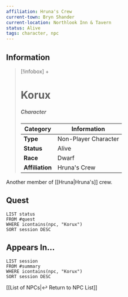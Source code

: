 ```yaml
---
affiliation: Hruna's Crew
current-town: Bryn Shander
current-location: Northlook Inn & Tavern
status: Alive
tags: character, npc
---
```


## Information
> [!infobox] +
> # Korux
> ##### Character
> | Category | Information |
> | ---- | ---- |
> | **Type** | Non-Player Character |
> | **Status** | Alive |
> | **Race** | Dwarf |
> | **Affiliation** | Hruna's Crew |

Another member of [[Hruna|Hruna's]] crew.

## Quest

```dataview
LIST status
FROM #quest 
WHERE icontains(npc, "Korux")
SORT session DESC
```

## Appears In...
```dataview
LIST session
FROM #summary
WHERE icontains(npc, "Korux")
SORT session DESC
```

[[List of NPCs|↩️ Return to NPC List]]